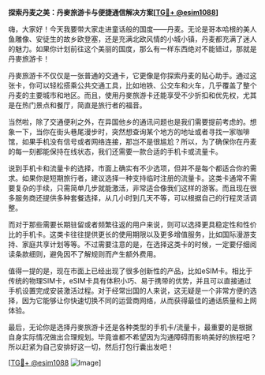 **探索丹麦之美：丹麥旅游卡与便捷通信解决方案[[TG💪+ @esim1088](https://t.me/s/esim1088)]**

嗨，大家好！今天我要带大家走进童话般的国度——丹麦。无论是哥本哈根的美人鱼雕像、安徒生的故乡欧登塞，还是充满北欧风情的小城小镇，丹麦都充满了迷人的魅力。如果你计划前往这个美丽的国度，那么有一样东西绝对不能错过，那就是丹麥旅游卡！

丹麥旅游卡不仅仅是一张普通的交通卡，它更像是你探索丹麦的贴心助手。通过这张卡，你可以轻松搭乘公共交通工具，比如地铁、公交车和火车，几乎覆盖了整个丹麦的主要城市和地区。而且，使用丹麥旅游卡还能享受不少折扣和优先权，尤其是在热门景点和餐厅，简直是旅行者的福音。

当然啦，除了交通便利之外，在异国他乡的通讯问题也是我们需要提前考虑的。想象一下，当你在街头巷尾漫步时，突然想查询某个地方的地址或者寻找一家咖啡馆，如果手机没有信号或者网络连接，那岂不是很尴尬？所以，为了确保你在丹麦的每一刻都能保持在线状态，我们还需要一款合适的手机卡或流量卡。

说到手机卡和流量卡的选择，市面上确实有不少选项，但并不是每个都适合你的需求。如果你是短期旅行者，建议选择一种支持临时注册的流量卡。这类卡通常不需要复杂的手续，只需简单几步就能激活，非常适合像我们这样的游客。而且现在很多服务商还提供多种套餐选择，从几小时到几天不等，可以根据自己的行程灵活调整。

而对于那些需要长期驻留或者频繁往返的用户来说，则可以选择更具稳定性和性价比的手机卡。这类卡往往提供更长的使用期限以及更多增值服务，比如国际漫游支持、家庭共享计划等等。不过需要注意的是，在选择这类卡的时候，一定要仔细阅读条款细则，避免因不了解规则而产生额外费用。

值得一提的是，现在市面上已经出现了很多创新性的产品，比如eSIM卡。相比于传统的物理SIM卡，eSIM卡具有体积小巧、易于携带的优势，并且可以直接通过手机设置完成安装激活过程。对于经常出国的人来说，这无疑是一个非常方便的选择，因为它能够让你快速切换不同的运营商网络，从而获得最佳的通话质量和上网体验。

最后，无论你是选择丹麥旅游卡还是各种类型的手机卡/流量卡，最重要的是根据自身实际情况做出合理规划。毕竟谁都不希望因为沟通障碍而影响美好的旅程吧？所以赶紧为自己安排好这一切，然后打包行囊出发吧！

[[TG💪+ @esim1088](https://t.me/s/esim1088) ![Image](https://i.postimg.cc/4NQfJmqS/Snipaste-2025-05-13-00-14-12.png)]
